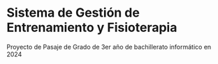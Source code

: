 # Sistema de Gestión de Entrenamiento y Fisioterapia
Proyecto de Pasaje de Grado de 3er año de bachillerato informático en 2024
